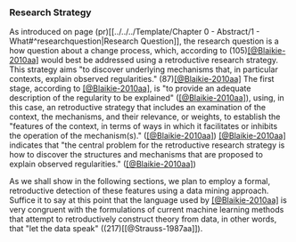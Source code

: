 ### Research Strategy

As introduced on page  (pr)[[../../../Template/Chapter 0 - Abstract/1 - What#^researchquestion|Research Question]], the research question is a how question about a change process, which, according to (105)[[@Blaikie-2010aa]](t) would best be addressed using a retroductive research strategy. This strategy aims "to discover underlying mechanisms that, in particular contexts, explain observed regularities." (87)[[@Blaikie-2010aa]](p) The first stage, according to [[@Blaikie-2010aa]](a), is "to provide an adequate description of the regularity to be explained" ([[@Blaikie-2010aa]](i)), using, in this case, an retroductive strategy that includes an examination of the context, the mechanisms, and their relevance, or weights, to establish the "features of the context, in terms of ways in which it facilitates or inhibits the operation of the mechanism(s)." ([[@Blaikie-2010aa]](i)) [[@Blaikie-2010aa]](a) indicates that "the central problem for the retroductive research strategy is how to discover the structures and mechanisms that are proposed to explain observed regularities." ([[@Blaikie-2010aa]](i))

As we shall show in the following sections, we plan to employ a formal, retroductive detection of these features using a data mining approach. Suffice it to say at this point that the language used by [[@Blaikie-2010aa]](a) is very congruent with the formulations of current machine learning methods that attempt to retroductively construct theory from data, in other words, that "let the data speak" ((217)[[@Strauss-1987aa]]).

